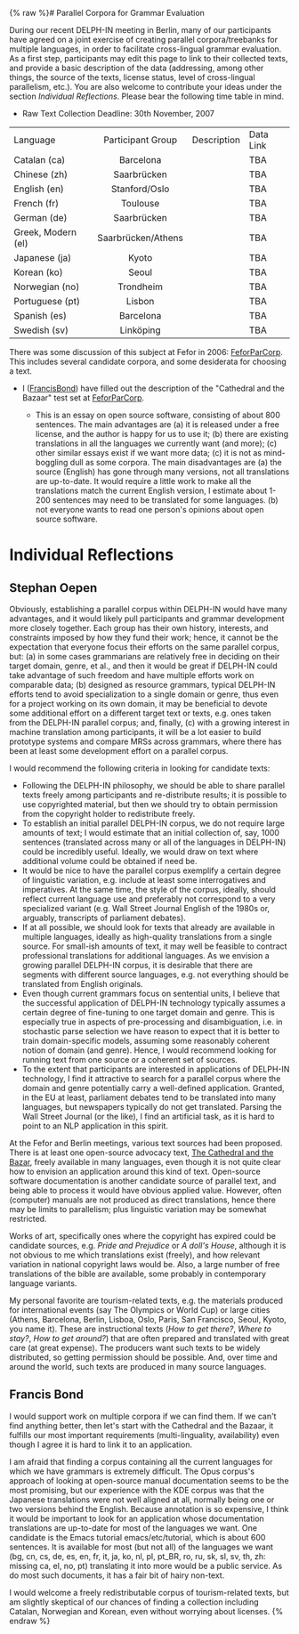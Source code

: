{% raw %}# Parallel Corpora for Grammar Evaluation

During our recent DELPH-IN meeting in Berlin, many of our participants
have agreed on a joint exercise of creating parallel corpora/treebanks
for multiple languages, in order to facilitate cross-lingual grammar
evaluation. As a first step, participants may edit this page to link to
their collected texts, and provide a basic description of the data
(addressing, among other things, the source of the texts, license
status, level of cross-lingual parallelism, etc.). You are also welcome
to contribute your ideas under the section *Individual Reflections*.
Please bear the following time table in mind.

- Raw Text Collection Deadline: 30th November, 2007

|                    |                    |             |           |
|--------------------|:------------------:|:-----------:|-----------|
| Language           | Participant Group  | Description | Data Link |
| Catalan (ca)       |     Barcelona      |             | TBA       |
| Chinese (zh)       |    Saarbrücken     |             | TBA       |
| English (en)       |   Stanford/Oslo    |             | TBA       |
| French (fr)        |      Toulouse      |             | TBA       |
| German (de)        |    Saarbrücken     |             | TBA       |
| Greek, Modern (el) | Saarbrücken/Athens |             | TBA       |
| Japanese (ja)      |       Kyoto        |             | TBA       |
| Korean (ko)        |       Seoul        |             | TBA       |
| Norwegian (no)     |     Trondheim      |             | TBA       |
| Portuguese (pt)    |       Lisbon       |             | TBA       |
| Spanish (es)       |     Barcelona      |             | TBA       |
| Swedish (sv)       |     Linköping      |             | TBA       |

There was some discussion of this subject at Fefor in 2006:
[FeforParCorp](../FeforParCorp). This includes several candidate corpora,
and some desiderata for choosing a text.

- I ([FrancisBond](https://blog.inductorsoftware.com/docsproto/tools/FrancisBond)) have filled out the description of
the "Cathedral and the Bazaar" test set at
[FeforParCorp](../FeforParCorp).
  
  - This is an essay on open source software, consisting of about
800 sentences. The main advantages are (a) it is released under
a free license, and the author is happy for us to use it; (b)
there are existing translations in all the languages we
currently want (and more); (c) other similar essays exist if we
want more data; (c) it is not as mind-boggling dull as some
corpora. The main disadvantages are (a) the source (English) has
gone through many versions, not all translations are up-to-date.
It would require a little work to make all the translations
match the current English version, I estimate about 1-200
sentences may need to be translated for some languages. (b) not
everyone wants to read one person's opinions about open source
software.

# Individual Reflections

## Stephan Oepen

Obviously, establishing a parallel corpus within DELPH-IN would have
many advantages, and it would likely pull participants and grammar
development more closely together. Each group has their own history,
interests, and constraints imposed by how they fund their work; hence,
it cannot be the expectation that everyone focus their efforts on the
same parallel corpus, but: (a) in some cases grammarians are relatively
free in deciding on their target domain, genre, et al., and then it
would be great if DELPH-IN could take advantage of such freedom and have
multiple efforts work on comparable data; (b) designed as resource
grammars, typical DELPH-IN efforts tend to avoid specialization to a
single domain or genre, thus even for a project working on its own
domain, it may be beneficial to devote some additional effort on a
different target text or texts, e.g. ones taken from the DELPH-IN
parallel corpus; and, finally, (c) with a growing interest in machine
translation among participants, it will be a lot easier to build
prototype systems and compare MRSs across grammars, where there has been
at least some development effort on a parallel corpus.

I would recommend the following criteria in looking for candidate texts:

- Following the DELPH-IN philosophy, we should be able to share
parallel texts freely among participants and re-distribute results;
it is possible to use copyrighted material, but then we should try
to obtain permission from the copyright holder to redistribute
freely.
- To establish an initial parallel DELPH-IN corpus, we do not require
large amounts of text; I would estimate that an initial collection
of, say, 1000 sentences (translated across many or all of the
languages in DELPH-IN) could be incredibly useful. Ideally, we would
draw on text where additional volume could be obtained if need be.
- It would be nice to have the parallel corpus exemplify a certain
degree of linguistic variation, e.g. include at least some
interrogatives and imperatives. At the same time, the style of the
corpus, ideally, should reflect current language use and preferably
not correspond to a very specialized variant (e.g. Wall Street
Journal English of the 1980s or, arguably, transcripts of parliament
debates).
- If at all possible, we should look for texts that already are
available in multiple languages, ideally as high-quality
translations from a single source. For small-ish amounts of text, it
may well be feasible to contract professional translations for
additional languages. As we envision a growing parallel DELPH-IN
corpus, it is desirable that there are segments with different
source languages, e.g. not everything should be translated from
English originals.
- Even though current grammars focus on sentential units, I believe
that the successful application of DELPH-IN technology typically
assumes a certain degree of fine-tuning to one target domain and
genre. This is especially true in aspects of pre-processing and
disambiguation, i.e. in stochastic parse selection we have reason to
expect that it is better to train domain-specific models, assuming
some reasonably coherent notion of domain (and genre). Hence, I
would recommend looking for running text from one source or a
coherent set of sources.
- To the extent that participants are interested in applications of
DELPH-IN technology, I find it attractive to search for a parallel
corpus where the domain and genre potentially carry a well-defined
application. Granted, in the EU at least, parliament debates tend to
be translated into many languages, but newspapers typically do not
get translated. Parsing the Wall Street Journal (or the like), I
find an artificial task, as it is hard to point to an NLP
application in this spirit.

At the Fefor and Berlin meetings, various text sources had been
proposed. There is at least one open-source advocacy text, [The
Cathedral and the
Bazar](http://www.catb.org/~esr/writings/cathedral-bazaar/), freely
available in many languages, even though it is not quite clear how to
envision an application around this kind of text. Open-source software
documentation is another candidate source of parallel text, and being
able to process it would have obvious applied value. However, often
(computer) manuals are not produced as direct translations, hence there
may be limits to parallelism; plus linguistic variation may be somewhat
restricted.

Works of art, specifically ones where the copyright has expired could be
candidate sources, e.g. *Pride and Prejudice* or *A doll's House*,
although it is not obvious to me which translations exist (freely), and
how relevant variation in national copyright laws would be. Also, a
large number of free translations of the bible are available, some
probably in contemporary language variants.

My personal favorite are tourism-related texts, e.g. the materials
produced for international events (say The Olympics or World Cup) or
large cities (Athens, Barcelona, Berlin, Lisboa, Oslo, Paris, San
Francisco, Seoul, Kyoto, you name it). These are instructional texts
(*How to get there?*, *Where to stay?*, *How to get around?*) that are
often prepared and translated with great care (at great expense). The
producers want such texts to be widely distributed, so getting
permission should be possible. And, over time and around the world, such
texts are produced in many source languages.

## Francis Bond

I would support work on multiple corpora if we can find them. If we
can't find anything better, then let's start with the Cathedral and the
Bazaar, it fulfills our most important requirements (multi-linguality,
availability) even though I agree it is hard to link it to an
application.

I am afraid that finding a corpus containing all the current languages
for which we have grammars is extremely difficult. The Opus corpus's
approach of looking at open-source manual documentation seems to be the
most promising, but our experience with the KDE corpus was that the
Japanese translations were not well aligned at all, normally being one
or two versions behind the English. Because annotation is so expensive,
I think it would be important to look for an application whose
documentation translations are up-to-date for most of the languages we
want. One candidate is the Emacs tutorial emacs/etc/tutorial, which is
about 600 sentences. It is available for most (but not all) of the
languages we want (bg, cn, cs, de, es, en, fr, it, ja, ko, nl, pl,
pt\_BR, ro, ru, sk, sl, sv, th, zh: missing ca, el, no, pt) translating
it into more would be a public service. As do most such documents, it
has a fair bit of hairy non-text.

I would welcome a freely redistributable corpus of tourism-related
texts, but am slightly skeptical of our chances of finding a collection
including Catalan, Norwegian and Korean, even without worrying about
licenses.
<update date omitted for speed>{% endraw %}